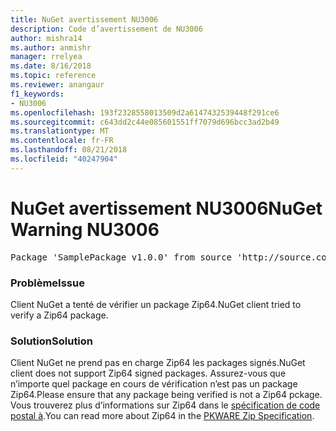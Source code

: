 ```yaml
---
title: NuGet avertissement NU3006
description: Code d’avertissement de NU3006
author: mishra14
ms.author: anmishr
manager: rrelyea
ms.date: 8/16/2018
ms.topic: reference
ms.reviewer: anangaur
f1_keywords:
- NU3006
ms.openlocfilehash: 193f2328558013509d2a6147432539448f291ce6
ms.sourcegitcommit: c643dd2c44e085601551ff7079d696bcc3ad2b49
ms.translationtype: MT
ms.contentlocale: fr-FR
ms.lasthandoff: 08/21/2018
ms.locfileid: "40247904"
---
```

# <a name="nuget-warning-nu3006"></a><span data-ttu-id="fe736-103">NuGet avertissement NU3006</span><span class="sxs-lookup"><span data-stu-id="fe736-103">NuGet Warning NU3006</span></span>

<pre>Package 'SamplePackage v1.0.0' from source 'http://source.com/index.json': Signed Zip64 packages are not supported.</pre>

### <a name="issue"></a><span data-ttu-id="fe736-104">Problème</span><span class="sxs-lookup"><span data-stu-id="fe736-104">Issue</span></span>

<span data-ttu-id="fe736-105">Client NuGet a tenté de vérifier un package Zip64.</span><span class="sxs-lookup"><span data-stu-id="fe736-105">NuGet client tried to verify a Zip64 package.</span></span>


### <a name="solution"></a><span data-ttu-id="fe736-106">Solution</span><span class="sxs-lookup"><span data-stu-id="fe736-106">Solution</span></span>

<span data-ttu-id="fe736-107">Client NuGet ne prend pas en charge Zip64 les packages signés.</span><span class="sxs-lookup"><span data-stu-id="fe736-107">NuGet client does not support Zip64 signed packages.</span></span> <span data-ttu-id="fe736-108">Assurez-vous que n’importe quel package en cours de vérification n’est pas un package Zip64.</span><span class="sxs-lookup"><span data-stu-id="fe736-108">Please ensure that any package being verified is not a Zip64 pckage.</span></span> <span data-ttu-id="fe736-109">Vous trouverez plus d’informations sur Zip64 dans le [spécification de code postal à](https://pkware.cachefly.net/webdocs/casestudies/APPNOTE.TXT).</span><span class="sxs-lookup"><span data-stu-id="fe736-109">You can read more about Zip64 in the [PKWARE Zip Specification](https://pkware.cachefly.net/webdocs/casestudies/APPNOTE.TXT).</span></span>


